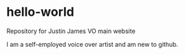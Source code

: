# hello-world
Repository for Justin James VO main website

I am a self-employed voice over artist and am new to github.
